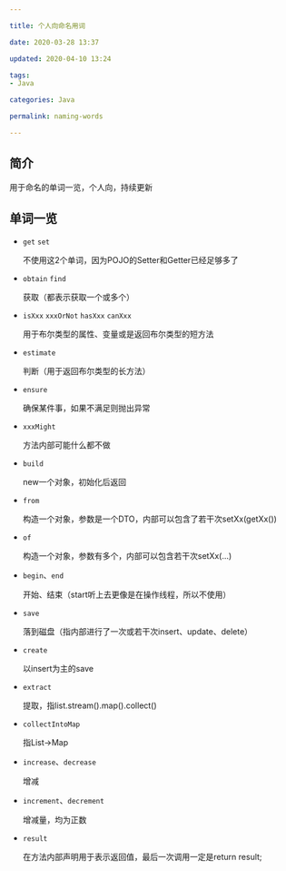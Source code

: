 ```yaml
---

title: 个人向命名用词

date: 2020-03-28 13:37

updated: 2020-04-10 13:24

tags:
- Java

categories: Java

permalink: naming-words

---
```


## 简介

用于命名的单词一览，个人向，持续更新



## 单词一览

- `get`  `set`

  不使用这2个单词，因为POJO的Setter和Getter已经足够多了

- `obtain`  `find`

  获取（都表示获取一个或多个）

- `isXxx`  `xxxOrNot`  `hasXxx`  `canXxx`

  用于布尔类型的属性、变量或是返回布尔类型的短方法

- `estimate`

  判断（用于返回布尔类型的长方法）

- `ensure`

  确保某件事，如果不满足则抛出异常

- `xxxMight`

  方法内部可能什么都不做

- `build`

  new一个对象，初始化后返回

- `from`

  构造一个对象，参数是一个DTO，内部可以包含了若干次setXx(getXx())

- `of`

  构造一个对象，参数有多个，内部可以包含若干次setXx(...)

- `begin`、`end`

  开始、结束（start听上去更像是在操作线程，所以不使用）

- `save`

  落到磁盘（指内部进行了一次或若干次insert、update、delete）

- `create`

  以insert为主的save

- `extract`

  提取，指list.stream().map().collect()

- `collectIntoMap`

  指List→Map

- `increase`、`decrease`

  增减

- `increment`、`decrement`

  增减量，均为正数
  
- `result`

  在方法内部声明用于表示返回值，最后一次调用一定是return result;